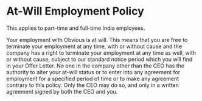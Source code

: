 # At-Will Employment Policy

This applies to part-time and full-time India employees.

Your employment with Obvious is at will. This means that you are free to terminate your employment at any time, with or without cause and the company has a right to terminate your employment at any time as well, with or without cause, subject to our standard notice period which you will find in your Offer Letter. No one in the company other than the CEO has the authority to alter your at-will status or to enter into any agreement for employment for a specified period of time or to make any agreement contrary to this policy. Only the CEO may do so, and only in a written agreement signed by both the CEO and you.

